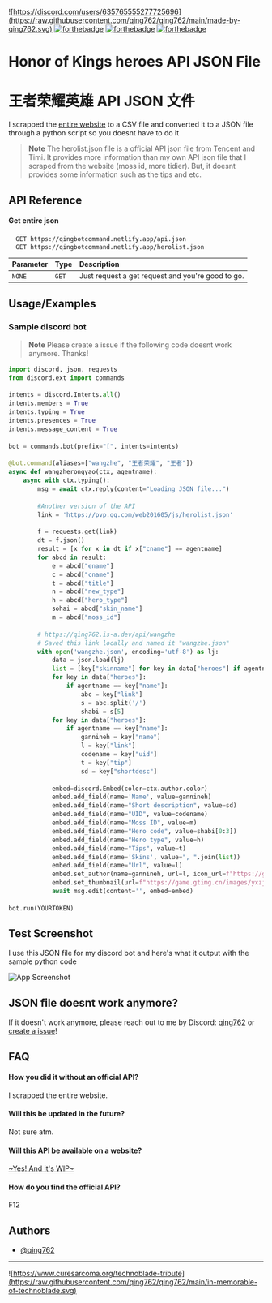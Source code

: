 ![https://discord.com/users/635765555277725696](https://raw.githubusercontent.com/qing762/qing762/main/made-by-qing762.svg)
[![forthebadge](https://forthebadge.com/images/badges/made-with-python.svg)](https://discord.com/users/635765555277725696)
[![forthebadge](https://forthebadge.com/images/badges/built-with-love.svg)](https://discord.com/users/635765555277725696)
[![forthebadge](https://forthebadge.com/images/badges/open-source.svg)](https://discord.com/users/635765555277725696)

# Honor of Kings heroes API JSON File 
# 王者荣耀英雄 API JSON 文件

I scrapped the [entire website](https://pvp.qq.com/web201605/herolist.shtml) to a CSV file and converted it to a JSON file through a python script so you doesnt have to do it

> **Note**
> The herolist.json file is a official API json file from Tencent and Timi. It provides more information than my own API json file that I scraped from the website (moss id, more tidier). But, it doesnt provides some information such as the tips and etc. 


## API Reference

#### Get entire json

```http
  GET https://qingbotcommand.netlify.app/api.json
  GET https://qingbotcommand.netlify.app/herolist.json
```

| Parameter | Type     | Description                |
| :-------- | :------- | :------------------------- |
| `NONE` | `GET` | Just request a get request and you're good to go.|


## Usage/Examples
### Sample discord bot

> **Note**
> Please create a issue if the following code doesnt work anymore. Thanks!

```python
import discord, json, requests
from discord.ext import commands

intents = discord.Intents.all()
intents.members = True
intents.typing = True
intents.presences = True
intents.message_content = True

bot = commands.bot(prefix="[", intents=intents)

@bot.command(aliases=["wangzhe", "王者荣耀", "王者"])
async def wangzherongyao(ctx, agentname):
    async with ctx.typing():
        msg = await ctx.reply(content="Loading JSON file...")
        
        #Another version of the API
        link = 'https://pvp.qq.com/web201605/js/herolist.json'
        
        f = requests.get(link)
        dt = f.json()
        result = [x for x in dt if x["cname"] == agentname]
        for abcd in result:
            e = abcd["ename"]
            c = abcd["cname"]
            t = abcd["title"]
            n = abcd["new_type"]
            h = abcd["hero_type"]
            sohai = abcd["skin_name"]
            m = abcd["moss_id"]

        # https://qing762.is-a.dev/api/wangzhe
        # Saved this link locally and named it "wangzhe.json"
        with open('wangzhe.json', encoding='utf-8') as lj:
            data = json.load(lj)
            list = [key["skinname"] for key in data["heroes"] if agentname == key["name"]]
            for key in data["heroes"]:
                if agentname == key["name"]:
                    abc = key["link"]
                    s = abc.split('/')
                    shabi = s[5]
            for key in data["heroes"]:
                if agentname == key["name"]:
                    gannineh = key["name"]
                    l = key["link"]
                    codename = key["uid"]
                    t = key["tip"]
                    sd = key["shortdesc"]

            embed=discord.Embed(color=ctx.author.color)
            embed.add_field(name='Name', value=gannineh)
            embed.add_field(name="Short description", value=sd)
            embed.add_field(name="UID", value=codename)
            embed.add_field(name="Moss ID", value=m)
            embed.add_field(name="Hero code", value=shabi[0:3])
            embed.add_field(name="Hero type", value=h)
            embed.add_field(name="Tips", value=t)
            embed.add_field(name='Skins', value=", ".join(list))
            embed.add_field(name="Url", value=l)
            embed.set_author(name=gannineh, url=l, icon_url=f"https://game.gtimg.cn/images/yxzj/img201606/heroimg/{shabi[0:3]}/{shabi[0:3]}.jpg")
            embed.set_thumbnail(url=f"https://game.gtimg.cn/images/yxzj/img201606/heroimg/{shabi[0:3]}/{shabi[0:3]}-smallskin-2.jpg")
            await msg.edit(content='', embed=embed)

bot.run(YOURTOKEN)
```


## Test Screenshot
I use this JSON file for my discord bot and here's what it output with the sample python code

![App Screenshot](https://media.discordapp.net/attachments/995904492988006531/1036964279661908008/unknown.png)


## JSON file doesnt work anymore?

If it doesn't work anymore, please reach out to me by Discord: [qing762](https://discord.com/users/635765555277725696) or [create a issue](https://github.com/qing762/honor-of-kings-json/issues/new)!


## FAQ

#### How you did it without an official API?

I scrapped the entire website.

#### Will this be updated in the future?

Not sure atm.

#### Will this API be available on a website?

[~Yes! And it's WIP~](https://qingbotcommand.netlify.app/api.json)

#### How do you find the official API?

F12

## Authors

- [@qing762](https://twitch.tv/qing762)

-----------------

![https://www.curesarcoma.org/technoblade-tribute](https://raw.githubusercontent.com/qing762/qing762/main/in-memorable-of-technoblade.svg)
